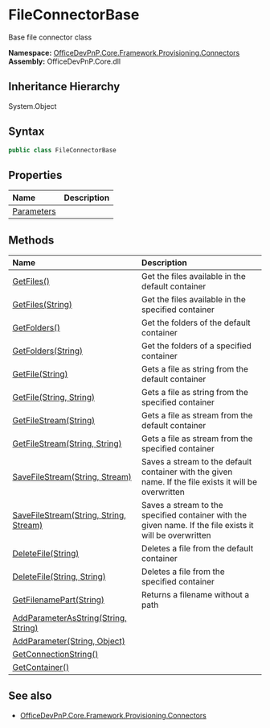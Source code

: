 # FileConnectorBase
Base file connector class  

**Namespace:** [OfficeDevPnP.Core.Framework.Provisioning.Connectors](OfficeDevPnP.Core.Framework.Provisioning.Connectors.md)  
**Assembly:** OfficeDevPnP.Core.dll  
## Inheritance Hierarchy
System.Object  
## Syntax
```C#
public class FileConnectorBase
```
## Properties
|**Name**|**Description**|
|:-----|:-----|
| [Parameters](OfficeDevPnP.Core.Framework.Provisioning.Connectors.FileConnectorBase.Parameters.md) | 
## Methods
|**Name**|**Description**|
|:-----|:-----|
| [GetFiles()](OfficeDevPnP.Core.Framework.Provisioning.Connectors.FileConnectorBase.1EF203BB.md) | Get the files available in the default container
| [GetFiles(String)](OfficeDevPnP.Core.Framework.Provisioning.Connectors.FileConnectorBase.349A20D0.md) | Get the files available in the specified container
| [GetFolders()](OfficeDevPnP.Core.Framework.Provisioning.Connectors.FileConnectorBase.183FC5F5.md) | Get the folders of the default container
| [GetFolders(String)](OfficeDevPnP.Core.Framework.Provisioning.Connectors.FileConnectorBase.C388CAF.md) | Get the folders of a specified container
| [GetFile(String)](OfficeDevPnP.Core.Framework.Provisioning.Connectors.FileConnectorBase.DF261957.md) | Gets a file as string from the default container
| [GetFile(String, String)](OfficeDevPnP.Core.Framework.Provisioning.Connectors.FileConnectorBase.7AD54AAC.md) | Gets a file as string from the specified container
| [GetFileStream(String)](OfficeDevPnP.Core.Framework.Provisioning.Connectors.FileConnectorBase.667E64B2.md) | Gets a file as stream from the default container
| [GetFileStream(String, String)](OfficeDevPnP.Core.Framework.Provisioning.Connectors.FileConnectorBase.E43BB5.md) | Gets a file as stream from the specified container
| [SaveFileStream(String, Stream)](OfficeDevPnP.Core.Framework.Provisioning.Connectors.FileConnectorBase.3B54D26B.md) | Saves a stream to the default container with the given name. If the file exists it will be overwritten
| [SaveFileStream(String, String, Stream)](OfficeDevPnP.Core.Framework.Provisioning.Connectors.FileConnectorBase.EC95A2C1.md) | Saves a stream to the specified container with the given name. If the file exists it will be overwritten
| [DeleteFile(String)](OfficeDevPnP.Core.Framework.Provisioning.Connectors.FileConnectorBase.9AD8ACAF.md) | Deletes a file from the default container
| [DeleteFile(String, String)](OfficeDevPnP.Core.Framework.Provisioning.Connectors.FileConnectorBase.476DD1F3.md) | Deletes a file from the specified container
| [GetFilenamePart(String)](OfficeDevPnP.Core.Framework.Provisioning.Connectors.FileConnectorBase.9E3B826.md) | Returns a filename without a path
| [AddParameterAsString(String, String)](OfficeDevPnP.Core.Framework.Provisioning.Connectors.FileConnectorBase.3A5FFA18.md) | 
| [AddParameter(String, Object)](OfficeDevPnP.Core.Framework.Provisioning.Connectors.FileConnectorBase.5427F8BB.md) | 
| [GetConnectionString()](OfficeDevPnP.Core.Framework.Provisioning.Connectors.FileConnectorBase.8BB8CD5D.md) | 
| [GetContainer()](OfficeDevPnP.Core.Framework.Provisioning.Connectors.FileConnectorBase.CDDE79F5.md) | 
## See also
- [OfficeDevPnP.Core.Framework.Provisioning.Connectors](OfficeDevPnP.Core.Framework.Provisioning.Connectors.md)
